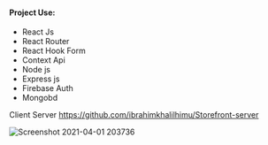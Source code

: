 #### Project Use:
* React Js
* React Router
* React Hook Form
* Context Api
* Node js
* Express js
* Firebase Auth
* Mongobd

Client Server
https://github.com/ibrahimkhalilhimu/Storefront-server

![Screenshot 2021-04-01 203736](https://user-images.githubusercontent.com/67514668/113310571-34e0f680-932a-11eb-887d-d1b88317a0d2.png)
